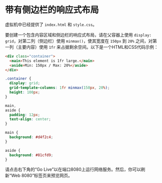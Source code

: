 # 带有侧边栏的响应式布局

虚拟机中已经提供了 `index.html` 和 `style.css`。

要创建一个包含内容区域和侧边栏的响应式布局，请在父容器上使用 `display: grid`，对第二列（侧边栏）使用 `minmax()`，使其宽度在 `150px` 到 `20%` 之间，对第一列（主要内容）使用 `1fr` 来占据剩余空间。以下是一个HTML和CSS代码示例：

```html
<div class="container">
  <main>This element is 1fr large.</main>
  <aside>Min: 150px / Max: 20%</aside>
</div>
```

```css
.container {
  display: grid;
  grid-template-columns: 1fr minmax(150px, 20%);
  height: 100px;
}

main,
aside {
  padding: 12px;
  text-align: center;
}

main {
  background: #d4f2c4;
}

aside {
  background: #81cfd9;
}
```

请点击右下角的“Go Live”以在端口8080上运行网络服务。然后，你可以刷新“Web 8080”标签页来预览网页。
